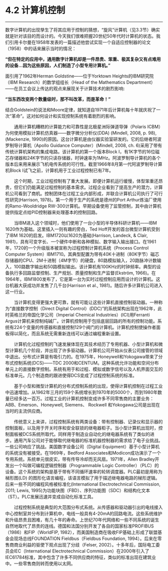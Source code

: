 # 4.2 计算机控制

---

数字计算机的出现孳生了将其应用于控制的猜想，“旋风”计算机（见3.3节）确实就是针对该目的而设计的。今天我们很难把握20世纪50年代时计算机的状态。我们引用卡尔曼在1958年发表的一篇描述他尝试实现一个自适应控制器的论文（1958）中的话来展示当时的情况：  
>  
**“但在特定的应用中，通用数字计算机却是一件昂贵、笨重、极其复杂又有点难用的设备…因为这些原因，人们制造了小型专用计算机。”**

面引用了1962年Herman Goldstine——位于Yorktown Heights的IBM研究院（IBM Research）的数学组组长（Head of the Mathematics Department）——在员工会议上传达的观点来展现关于计算技术的剧烈影响:

>  
**“当东西改变两个数量级时，那不叫改革，而是革命！”**

结合Goldstein的说法和Moore定律，就知道自1971年后计算机每十年就庆祝了一次“革命”。这对如何设计和实现控制系统有着剧烈的影响。
	
　　通用计算机糟糕的计算能力和可靠性是北极星洲际弹道导弹（Polaris ICBM）为何使用模拟计算机仿真器——数字微分分析仪(DDA) (Mindell, 2008, p. 98), (Mackenzie, 1990)的原因。这台计算机是由仪器实验室研发的。它的后继者阿波罗制导计算机（Apollo Guidance Computer）(Mindell, 2008, ch. 6)采用了带有传统计算机架构的集成电路。该计算机的第一个版本Block I，有1K字节的16位磁芯存储器和24K字节的只读存储器，时钟速率为1MHz。阿波罗制导计算机的各个版本后来用来展示飞机电传系统的可行性。截至1966年8月第一代阿波罗制导计算机Block I试飞之前，计算机用于工业过程控制已有7年。
	
　　这个时期，工业过程控制有了重大发展。即便计算机运行缓慢，体型笨重还昂贵，但它们仍能满足过程控制的基本需求。过程企业看到了提高生产的潜力，计算机公司看到了商机。控制团体在过程工业内部形成，并联合计算机公司执行了可行性研究(Harrison, 1978)。第一个用于生产的系统是德州的Port Arthur炼油厂使用的Ramo-Wooldridge RW-300计算机。早期设备使用了监管控制，其中由计算机提供指定点给PID控制器来处理基本的控制回路。
	
　　当IBM进入这个领域时，他们使用了一台小型的半导体科研计算机——IBM 1620作为基础。这里插入一则有趣的旁白，Ted Hoff开发的首台微型计算机受到了IBM 1620的启发。IBM1720以1620为基础(Harrison, Landeck, & Clair, 1981)，具有可变字长、一个硬件中断和各种模拟、数字输入输出接口。在1961年，1720的一个升级版本被宣称为过程控制计算机系统（Process Control Computer System）IBM1710。其典型配置为带有40K十进制（80K字节）磁芯存储器的CPU、2M十进制（4M字节）的硬盘，80路模拟输入，20路脉冲计数输入，100路数字输出和50路模拟输出。该计算机有100KHz的时钟频率。典型的设备执行多回路监督控制、生产规划、质量控制和生产监督(Ekström, 1966)。在1964年，IBM1800发布了，它是第一台为实时过程控制应用而设计的计算机。这台机器大获成功并发售了几千台(Harrison et al., 1981)。随后许多计算机公司进入这一行业。
	
　　当计算机变得更强大更可靠，就有可能让这些计算机直接控制驱动器。一种称为“直接数字控制（Direct Digital Control）(DDC)”的系统架构出现在1962年，此时英格兰的帝国化学公司（Imperial Chemical Industries）(ICI)用Ferranti Argus计算机来控制纯碱厂。计算机控制用于包括底层回路的所有的控制功能。系统有224个变量的传感器和直接控制129个阀门的计算机。计算机控制使操作者面板得以简化，而且系统无需重新连线可以通过编程重新设置。
	
　　计算机化过程控制的飞速发展体现在其技术经历了专用机器、小型计算机和微型计算机几个阶段，并出现了许多驱动器。计算机公司开始从仪表公司接管的领域中退出。分布式计算是有吸引力的。在1975年，Honeywell和Yokogawa带来了分布式控制系统(DCS)——TDC 2000和CENTUM。这种系统允许功能和空间分布单元上的直接数字控制。系统有用于和过程、模拟或数字信号以及人机界面交互的标准单元。几个制造商的跟进使得DCS变成了过程控制系统的标准。
	
　　基于小型和微型计算机的分布式控制系统的出现，使得计算机控制在过程工业中迅速增加。从1962年三月的159个系统增长到1970年的5000个，而到1980年数量已经多达一百万。过程工业的计算机控制变成许多不同零售商的主要业务：ABB、Emerson、Honeywell, Siemens、 Rockwell 和Yokogawa公司是出现在当时的主流供应商。
	
　　传统意义上来讲，过程控制系统有两类设备：带有控制器、记录仪和显示器的控制面板，以及用于开关时序和安全联锁的继电器柜子。当小型计算机出现时，控制面板被DCS系统所取代。同样用于制造业自动化的继电器系统有了类似的进步。通用汽车公司对于能够取代继电器的标准机器控制器的需求给了电子业挑战。一些公司响应了挑战。美国数字设备公司（Digital Equipment）基于小型计算机的系统没有被接受。在1969年，Bedford Associates和Modicon成功演示了一个专用系统。系统单元很皮实，带有传导冷却而无风扇。1971年，Allen Bradley开发出一个叫做可编程逻辑控制器（Programmable Logic Controller）（PLC）的设备。这个系统的架构是基于带有不同循环速率的轮转调度器。PLC最初是用称为梯形图(LD) 的图形化语言编程，该语言模拟了用于描述继电器电路的梯形逻辑。后来一些不同的编程风格被标准化(International Electrotechnical Commission, 2011; Lewis, 1995)为功能块图（FBD）、序列功能图（SDC）和结构化文本（ST）。PLC发展迅速并变成自动化标准工具。
	
　　过程控制系统是典型的大范围分布式系统。从传感器和驱动器引出的电线接入中心控制室并分布到计算机中，电线一般具有4-20mA的回路电流。这些系统维护和升级昂贵且困难，有几十年的寿命。上世纪70年代网络和一些不同系统的诞生自然地取代了昂贵的连线。德国和法国分别开发了各自的国家标准PROFIBUS（1986）和FIP（WorldFIP, 1982），而美国制造商在吸收FIP基础上形成了联盟基金会现场总线FOUNDATION Fieldbus（Fieldbus Foundation, 1994）。后来在零售商商业利益的驱使下观点出现了分歧（Felser, 2002）。十多年后，国际电工委员会IEC（International Electrotechnical Commission）在2000年引入了IEC61784标准，其中包含了许多不同供应商的特征，类似的标准出现在建筑业中。一些零售商则转而使用以太网。
